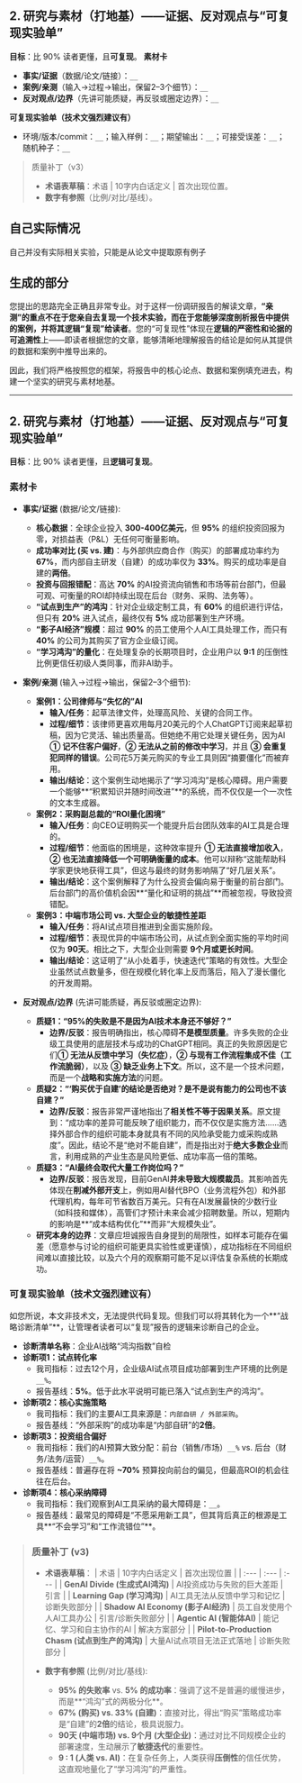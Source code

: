 ## 2. 研究与素材（打地基）——证据、反对观点与“可复现实验单”

**目标**：比 90% 读者更懂，且**可复现**。
**素材卡**

* **事实/证据**（数据/论文/链接）：`__`
* **案例/亲测**（输入→过程→输出，保留2–3个细节）：`__`
* **反对观点/边界**（先讲可能质疑，再反驳或圈定边界）：`__`

**可复现实验单（技术文强烈建议有）**

* 环境/版本/commit：`__`；输入样例：`__`；期望输出：`__`；可接受误差：`__`；随机种子：`__`

> 质量补丁（v3）
>
> * **术语表草稿**：术语 | 10字内白话定义 | 首次出现位置。
> * **数字有参照**（比例/对比/基线）。

## 自己实际情况

自己并没有实际相关实验，只能是从论文中提取原有例子

## 生成的部分

您提出的思路完全正确且非常专业。对于这样一份调研报告的解读文章，**“亲测”的重点不在于您亲自去复现一个技术实验，而在于您能够深度剖析报告中提供的案例，并将其逻辑“复现”给读者**。您的“可复现性”体现在**逻辑的严密性和论据的可追溯性**上——即读者根据您的文章，能够清晰地理解报告的结论是如何从其提供的数据和案例中推导出来的。

因此，我们将严格按照您的框架，将报告中的核心论点、数据和案例填充进去，构建一个坚实的研究与素材地基。

---

## **2. 研究与素材（打地基）——证据、反对观点与“可复现实验单”**

**目标**：比 90% 读者更懂，且**逻辑可复现**。

### **素材卡**

*   **事实/证据** (数据/论文/链接):
    *   **核心数据**：全球企业投入 **300-400亿美元**，但 **95%** 的组织投资回报为零，对损益表（P&L）无任何可衡量影响。
    *   **成功率对比 (买 vs. 建)**：与外部供应商合作（购买）的部署成功率约为 **67%**，而内部自主研发（自建）的成功率仅为 **33%**。购买的成功率是自建的**两倍**。
    *   **投资与回报错配**：高达 **70%** 的AI投资流向销售和市场等前台部门，但最可观、可衡量的ROI却持续出现在后台（财务、采购、法务等）。
    *   **“试点到生产”的鸿沟**：针对企业级定制工具，有 **60%** 的组织进行评估，但只有 **20%** 进入试点，最终仅有 **5%** 成功部署到生产环境。
    *   **“影子AI经济”规模**：超过 **90%** 的员工使用个人AI工具处理工作，而只有 **40%** 的公司为其购买了官方企业级订阅。
    *   **“学习鸿沟”的量化**：在处理复杂的长期项目时，企业用户以 **9:1** 的压倒性比例更信任初级人类同事，而非AI助手。

*   **案例/亲测** (输入→过程→输出，保留2–3个细节):
    *   **案例1：公司律师与“失忆的”AI**
        *   **输入/任务**：起草法律文件，处理高风险、关键的合同工作。
        *   **过程/细节**：该律师更喜欢用每月20美元的个人ChatGPT订阅来起草初稿，因为它灵活、输出质量高。但她绝不用它处理关键任务，因为AI **① 记不住客户偏好**，**② 无法从之前的修改中学习**，并且 **③ 会重复犯同样的错误**。公司花5万美元购买的专业工具则因“摘要僵化”而被弃用。
        *   **输出/结论**：这个案例生动地揭示了“学习鸿沟”是核心障碍。用户需要一个能够**“积累知识并随时间改进”**的系统，而不仅仅是一个一次性的文本生成器。
    *   **案例2：采购副总裁的“ROI量化困境”**
        *   **输入/任务**：向CEO证明购买一个能提升后台团队效率的AI工具是合理的。
        *   **过程/细节**：他面临的困境是，这种效率提升 **① 无法直接增加收入**，**② 也无法直接降低一个可明确衡量的成本**。他可以辩称“这能帮助科学家更快地获得工具”，但这与最终的财务影响隔了“好几层关系”。
        *   **输出/结论**：这个案例解释了为什么投资会偏向易于衡量的前台部门。后台部门的高价值机会因**“量化和证明的挑战”**而被忽视，导致投资错配。
    *   **案例3：中端市场公司 vs. 大型企业的敏捷性差距**
        *   **输入/任务**：将AI试点项目推进到全面实施阶段。
        *   **过程/细节**：表现优异的中端市场公司，从试点到全面实施的平均时间仅为 **90天**。相比之下，大型企业则需要 **9个月或更长时间**。
        *   **输出/结论**：这证明了“从小处着手，快速迭代”策略的有效性。大型企业虽然试点数量多，但在规模化转化率上反而落后，陷入了漫长僵化的开发周期。

*   **反对观点/边界** (先讲可能质疑，再反驳或圈定边界):
    *   **质疑1：“95%的失败是不是因为AI技术本身还不够好？”**
        *   **边界/反驳**：报告明确指出，核心障碍**不是模型质量**。许多失败的企业级工具使用的底层技术与成功的ChatGPT相同。真正的失败原因是它们**① 无法从反馈中学习（失忆症）**，**② 与现有工作流程集成不佳（工作流脆弱）**，以及 **③ 缺乏业务上下文**。所以，这不是一个技术问题，而是一个**战略和实施方法**的问题。
    *   **质疑2：“‘购买优于自建’的结论是否绝对？是不是说有能力的公司也不该自建？”**
        *   **边界/反驳**：报告非常严谨地指出了**相关性不等于因果关系**。原文提到：“成功率的差异可能反映了组织能力，而不仅仅是实施方法......选择外部合作的组织可能本身就具有不同的风险承受能力或采购成熟度”。因此，结论不是“绝对不能自建”，而是指出对于**绝大多数企业**而言，利用成熟的产业生态是风险更低、成功率高一倍的策略。
    *   **质疑3：“AI最终会取代大量工作岗位吗？”**
        *   **边界/反驳**：报告发现，目前GenAI**并未导致大规模裁员**。其影响首先体现在**削减外部开支**上，例如用AI替代BPO（业务流程外包）和外部代理机构，每年可节省数百万美元。只有在AI发展最快的少数行业（如科技和媒体），高管们才预计未来会减少招聘数量。所以，短期内的影响是**“成本结构优化”**而非“大规模失业”。
    *   **研究本身的边界**：文章应坦诚报告自身提到的局限性，如样本可能存在偏差（愿意参与讨论的组织可能更具实验性或更谨慎），成功指标在不同组织间难以直接比较，以及六个月的观察期可能不足以评估复杂系统的长期成功。

### **可复现实验单（技术文强烈建议有）**

如您所说，本文非技术文，无法提供代码复现。但我们可以将其转化为一个**“战略诊断清单”**，让管理者读者可以“复现”报告的逻辑来诊断自己的企业。

*   **诊断清单名称**：企业AI战略“鸿沟指数”自检
*   **诊断项1：试点转化率**
    *   我司指标：过去12个月，企业级AI试点项目成功部署到生产环境的比例是 `__%`。
    *   报告基线：**5%**。低于此水平说明可能已落入“试点到生产的鸿沟”。
*   **诊断项2：核心实施策略**
    *   我司指标：我们的主要AI工具来源是：`内部自研 / 外部采购`。
    *   报告基线：“外部采购”的成功率是“内部自研”的**2倍**。
*   **诊断项3：投资组合偏好**
    *   我司指标：我们的AI预算大致分配：前台（销售/市场）`__%` vs. 后台（财务/法务/运营）`__%`。
    *   报告基线：普遍存在将 **~70%** 预算投向前台的偏见，但最高ROI的机会往往在后台。
*   **诊断项4：核心采纳障碍**
    *   我司指标：我们观察到AI工具采纳的最大障碍是：`__`。
    *   报告基线：最常见的障碍是“不愿采用新工具”，但其背后真正的根源是工具**“不会学习”和“工作流错位”**。

> ### **质量补丁 (v3)**
>
> *   **术语表草稿**：
>     | 术语 | 10字内白话定义 | 首次出现位置 |
>     | :--- | :--- | :--- |
>     | **GenAI Divide (生成式AI鸿沟)** | AI投资成功与失败的巨大差距 | 引言 |
>     | **Learning Gap (学习鸿沟)** | AI工具无法从反馈中学习和记忆 | 诊断失败部分 |
>     | **Shadow AI Economy (影子AI经济)** | 员工自发使用个人AI工具办公 | 引言/诊断失败部分 |
>     | **Agentic AI (智能体AI)** | 能记忆、学习和自主协作的AI | 解决方案部分 |
>     | **Pilot-to-Production Chasm (试点到生产的鸿沟)** | 大量AI试点项目无法正式落地 | 诊断失败部分 |
>
> *   **数字有参照** (比例/对比/基线):
>     *   **95% 的失败率** vs. **5% 的成功率**：强调了这不是普遍的缓慢进步，而是**“鸿沟”式的两极分化**。
>     *   **67% (购买) vs. 33% (自建)**：直接对比，得出“购买”策略成功率是“自建”的**2倍**的结论，极具说服力。
>     *   **90天 (中端市场) vs. 9个月 (大型企业)**：通过对比不同规模企业的部署速度，生动展示了**敏捷迭代**的重要性。
>     *   **9 : 1 (人类 vs. AI)**：在复杂任务上，人类获得**压倒性**的信任优势，这直观地量化了“学习鸿沟”的严重性。